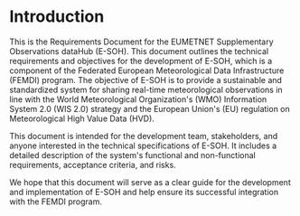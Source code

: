 # Introduction

This is the Requirements Document for the EUMETNET Supplementary Observations
dataHub (E-SOH). This document outlines the technical requirements and
objectives for the development of E-SOH, which is a component of the Federated
European Meteorological Data Infrastructure (FEMDI) program. The objective of
E-SOH is to provide a sustainable and standardized system for sharing real-time
meteorological observations in line with the World Meteorological
Organization's (WMO) Information System 2.0 (WIS 2.0) strategy and the European
Union's (EU) regulation on Meteorological High Value Data (HVD).

This document is intended for the development team, stakeholders, and anyone
interested in the technical specifications of E-SOH. It includes a detailed
description of the system's functional and non-functional requirements,
acceptance criteria, and risks.

We hope that this document will serve as a clear guide for the development and
implementation of E-SOH and help ensure its successful integration with the
FEMDI program.
